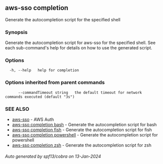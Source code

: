## aws-sso completion

Generate the autocompletion script for the specified shell

### Synopsis

Generate the autocompletion script for aws-sso for the specified shell.
See each sub-command's help for details on how to use the generated script.


### Options

```
  -h, --help   help for completion
```

### Options inherited from parent commands

```
      --commandTimeout string   the default timeout for network commands executed (default "3s")
```

### SEE ALSO

* [aws-sso](aws-sso.md)	 - AWS Auth
* [aws-sso completion bash](aws-sso_completion_bash.md)	 - Generate the autocompletion script for bash
* [aws-sso completion fish](aws-sso_completion_fish.md)	 - Generate the autocompletion script for fish
* [aws-sso completion powershell](aws-sso_completion_powershell.md)	 - Generate the autocompletion script for powershell
* [aws-sso completion zsh](aws-sso_completion_zsh.md)	 - Generate the autocompletion script for zsh

###### Auto generated by spf13/cobra on 13-Jan-2024

